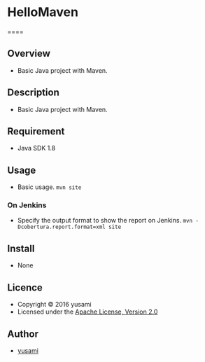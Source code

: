 # HelloMaven
====

## Overview

* Basic Java project with Maven.


## Description

* Basic Java project with Maven.


## Requirement

* Java SDK 1.8

## Usage

* Basic usage.
`mvn site`

### On Jenkins
* Specify the output format to show the report on Jenkins.
`mvn -Dcobertura.report.format=xml site`

## Install

* None

## Licence

* Copyright &copy; 2016 yusami
* Licensed under the [Apache License, Version 2.0][Apache]

[Apache]: http://www.apache.org/licenses/LICENSE-2.0


## Author

* [yusami](https://github.com/yusami)

